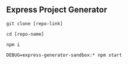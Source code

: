 ## Express Project Generator

`git clone [repo-link]`

`cd [repo-name]`

`npm i`

`DEBUG=express-generator-sandbox:* npm start`
